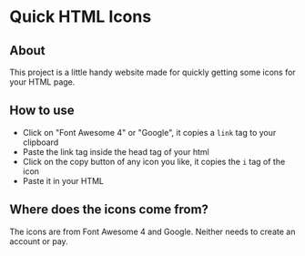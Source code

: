 # Quick HTML Icons

## About

This project is a little handy website made for quickly getting some icons for your HTML page.

## How to use

- Click on "Font Awesome 4" or "Google", it copies a `link` tag to your clipboard
- Paste the link tag inside the head tag of your html
- Click on the copy button of any icon you like, it copies the `i` tag of the icon
- Paste it in your HTML

## Where does the icons come from?

The icons are from Font Awesome 4 and Google. Neither needs to create an account or pay.
